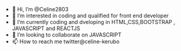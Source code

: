 - 👋 Hi, I’m @Celine2803
- 👀 I’m interested in coding and qualified for front end developer
- 🌱 I’m currently coding and dveloping in HTML,CSS,BOOTSTRAP , JAVASCRIPT and REACTJS
- 💞️ I’m looking to collaborate on JAVASCRIPT
- 📫 How to reach me twitter@celine-kerubo

<!---
Celine2803/Celine2803 is a ✨ special ✨ repository because its `README.md` (this file) appears on your GitHub profile.
You can click the Preview link to take a look at your changes.
--->

